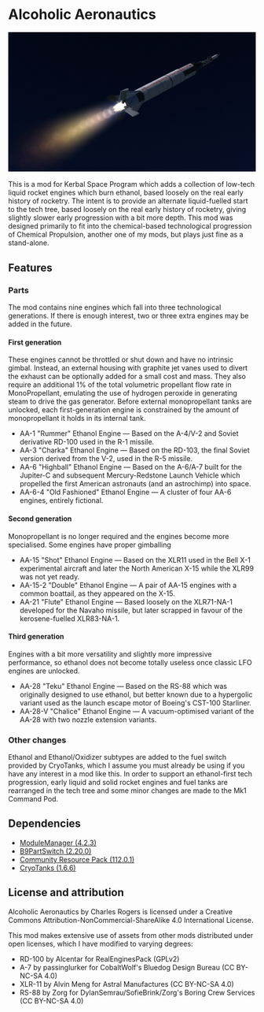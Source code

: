 # Alcoholic Aeronautics
![header.png](https://raw.githubusercontent.com/CharleRoger/AlcoholicAeronautics/main/header.png)

This is a mod for Kerbal Space Program which adds a collection of low-tech liquid rocket engines which burn ethanol, based loosely on the real early history of rocketry. The intent is to provide an alternate liquid-fuelled start to the tech tree, based loosely on the real early history of rocketry, giving slightly slower early progression with a bit more depth. This mod was designed primarily to fit into the chemical-based technological progression of Chemical Propulsion, another one of my mods, but plays just fine as a stand-alone.

## Features
### Parts
The mod contains nine engines which fall into three technological generations. If there is enough interest, two or three extra engines may be added in the future.
#### First generation
These engines cannot be throttled or shut down and have no intrinsic gimbal. Instead, an external housing with graphite jet vanes used to divert the exhaust can be optionally added for a small cost and mass. They also require an additional 1% of the total volumetric propellant flow rate in MonoPropellant, emulating the use of hydrogen peroxide in generating steam to drive the gas generator. Before external monopropellant tanks are unlocked, each first-generation engine is constrained by the amount of monopropellant it holds in its internal tank.
- AA-1 "Rummer" Ethanol Engine — Based on the A-4/V-2 and Soviet derivative RD-100 used in the R-1 missile.
- AA-3 "Charka" Ethanol Engine — Based on the RD-103, the final Soviet version derived from the V-2, used in the R-5 missile.
- AA-6 "Highball" Ethanol Engine — Based on the A-6/A-7 built for the Jupiter-C and subsequent Mercury-Redstone Launch Vehicle which propelled the first American astronauts (and an astrochimp) into space.
- AA-6-4 "Old Fashioned" Ethanol Engine — A cluster of four AA-6 engines, entirely fictional.
#### Second generation
Monopropellant is no longer required and the engines become more specialised. Some engines have proper gimballing
- AA-15 "Shot" Ethanol Engine — Based on the XLR11 used in the Bell X-1 experimental aircraft and later the North American X-15 while the XLR99 was not yet ready.
- AA-15-2 "Double" Ethanol Engine — A pair of AA-15 engines with a common boattail, as they appeared on the X-15.
- AA-21 "Flute" Ethanol Engine — Based loosely on the XLR71-NA-1 developed for the Navaho missile, but later scrapped in favour of the kerosene-fuelled XLR83-NA-1.
#### Third generation
Engines with a bit more versatility and slightly more impressive performance, so ethanol does not become totally useless once classic LFO engines are unlocked.
- AA-28 "Teku" Ethanol Engine — Based on the RS-88 which was originally designed to use ethanol, but better known due to a hypergolic variant used as the launch escape motor of Boeing's CST-100 Starliner.
- AA-28-V "Chalice" Ethanol Engine — A vacuum-optimised variant of the AA-28 with two nozzle extension variants.
### Other changes
Ethanol and Ethanol/Oxidizer subtypes are added to the fuel switch provided by CryoTanks, which I assume you must already be using if you have any interest in a mod like this. In order to support an ethanol-first tech progression, early liquid and solid rocket engines and fuel tanks are rearranged in the tech tree and some minor changes are made to the Mk1 Command Pod.

## Dependencies
- [ModuleManager (4.2.3)](https://github.com/sarbian/ModuleManager)
- [B9PartSwitch (2.20.0)](https://github.com/blowfishpro/B9PartSwitch)
- [Community Resource Pack (112.0.1)](https://github.com/UmbraSpaceIndustries/CommunityResourcePack)
- [CryoTanks (1.6.6)](https://github.com/post-kerbin-mining-corporation/CryoTanks)

## License and attribution
Alcoholic Aeronautics by Charles Rogers is licensed under a Creative Commons Attribution-NonCommercial-ShareAlike 4.0 International License.

This mod makes extensive use of assets from other mods distributed under open licenses, which I have modified to varying degrees:
- RD-100 by Alcentar for RealEnginesPack (GPLv2)
- A-7 by passinglurker for CobaltWolf's Bluedog Design Bureau (CC BY-NC-SA 4.0)
- XLR-11 by Alvin Meng for Astral Manufactures (CC BY-NC-SA 4.0)
- RS-88 by Zorg for DylanSemrau/SofieBrink/Zorg's Boring Crew Services (CC BY-NC-SA 4.0)